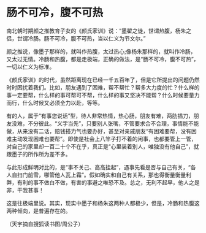 # 肠不可冷，腹不可热

南北朝时期颜之推教育子女的《颜氏家训》说：“墨翟之徒，世谓热腹，杨朱之侣，世谓冷肠。肠不可冷，腹不可热，当以仁义为节文尔。” 

颜之推说，像墨子那样的，就叫作热腹，太过热心;像杨朱那样的，就叫作冷肠，又太过无情。冷肠和热腹，都是走极端，正确的做法，是“肠不可冷，腹不可热”，一切以仁义为标准。 

《颜氏家训》的时代，虽然距离现在已经一千五百年了，但是它所提出的问题仍然时时困扰着我们。比如，朋友遇到了困难，帮不帮忙？帮多大力度的忙？什么样的事一定要帮，什么样的事可帮可不帮，什么样的事又坚决不能帮？什么时候要量力而行，什么时候又必须全力以赴，等等。 

有的人，属于“有事您说话”型，待人非常热情，热心肠，朋友有难，两肋插刀，朋友没难，不分彼此。“义字当先”，只要别人张嘴，不管要求合不合理，事情能不能做，从来没有二话，赔钱搭力气也要办好，甚至对亲戚朋友“有困难要帮，没有困难主动发现困难也要帮”。即使是社会上八竿子打不着的闲事，也都要管上一管，对自己的家里却一百二十个不在乎，真正是“心里装着别人，唯独没有他自己”，就跟墨子的所作所为差不多。 

与此形成鲜明对比的，是“事不关己、高高挂起”，遇事先看是否与自己有关，“各人自扫门前雪，哪管他人瓦上霜”。假如确实和自己有关系，那也得衡量衡量利弊，有利的事不做白不做，有害的事避之唯恐不及。总之，无利不起早，他人之是非，干我甚事！ 

这是往极端里说。其实，现实中墨子和杨朱这两种人都极少，但是，冷肠和热腹这两种倾向，是普遍存在的。 

（天宇摘自搜狐读书图/周公子）